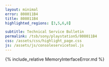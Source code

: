 ```yaml
---
layout: minimal
error: 808011B4
title: 808011B4
highlighted_regions: [3,5,6,8]

subtitle: Technical Service Bulletin
permalink: /tsb/sony/playstation5/808011B4
css: /assets/css/highlight_page.css
js: /assets/js/consoleservicetool.js
---
```


{% include_relative MemoryInterfaceError.md %}

